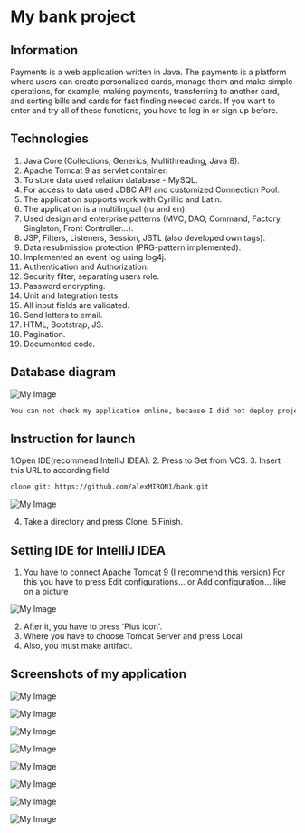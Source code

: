 # My bank project

## Information

Payments is a web application written in Java. The payments is a platform where users can create personalized cards, manage them and make simple operations, for example, 
making payments, transferring to another card, and sorting bills and cards for fast finding needed cards. If you want to enter and try all of these functions, you have to 
log in or sign up before.

## Technologies

1. Java Core (Collections, Generics, Multithreading, Java 8).
2. Apache Tomcat 9 as servlet container.
3. To store data used relation database - MySQL.
4. For access to data used JDBC API and customized Connection Pool.
5. The application supports work with Cyrillic and Latin.
6. The application is a multilingual (ru and en).
7. Used design and enterprise patterns (MVC, DAO, Command, Factory, Singleton, Front Controller...).
8. JSP, Filters, Listeners, Session, JSTL (also developed own tags).
9. Data resubmission protection (PRG-pattern implemented).
10. Implemented an event log using log4j.
11. Authentication and Authorization.
12. Security filter, separating users role.
13. Password encrypting.
14. Unit and Integration tests.
15. All input fields are validated.
16. Send letters to email.
17. HTML, Bootstrap, JS.
18. Pagination.
19. Documented code.

## Database diagram

![My Image](images/db.jpg)

```bash
You can not check my application online, because I did not deploy project to the host.
```

## Instruction for launch

1.Open IDE(recommend IntelliJ IDEA).
2. Press to Get from VCS.
3. Insert this URL to according field

```bash
clone git: https://github.com/alexMIRON1/bank.git
```
![My Image](images/launch.jpg)

4. Take a directory and press Clone.
5.Finish.

## Setting IDE for IntelliJ IDEA

1. You have to connect Apache Tomcat 9 (I recommend this version) For this you have to press Edit configurations... or Add configuration... like on a picture

![My Image](images/tomcat.jpg)

2. After it, you have to press 'Plus icon'.
3. Where you have to choose Tomcat Server and press Local
4. Also, you must make artifact.

## Screenshots of my application

![My Image](images/about.jpg)

![My Image](images/registration.jpg)

![My Image](images/login.jpg)

![My Image](images/home.jpg)

![My Image](images/settings_card.jpg)

![My Image](images/payments.jpg)

![My Image](images/transfer_card.jpg)

![My Image](images/admin.jpg)
